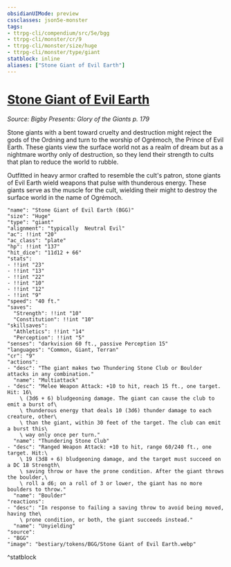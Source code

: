 ```yaml
---
obsidianUIMode: preview
cssclasses: json5e-monster
tags:
- ttrpg-cli/compendium/src/5e/bgg
- ttrpg-cli/monster/cr/9
- ttrpg-cli/monster/size/huge
- ttrpg-cli/monster/type/giant
statblock: inline
aliases: ["Stone Giant of Evil Earth"]
---
```

# [Stone Giant of Evil Earth](3-Compendium\CLI\bestiary\giant/stone-giant-of-evil-earth-bgg.md)
*Source: Bigby Presents: Glory of the Giants p. 179*  

Stone giants with a bent toward cruelty and destruction might reject the gods of the Ordning and turn to the worship of Ogrémoch, the Prince of Evil Earth. These giants view the surface world not as a realm of dream but as a nightmare worthy only of destruction, so they lend their strength to cults that plan to reduce the world to rubble.

Outfitted in heavy armor crafted to resemble the cult's patron, stone giants of Evil Earth wield weapons that pulse with thunderous energy. These giants serve as the muscle for the cult, wielding their might to destroy the surface world in the name of Ogrémoch.

```statblock
"name": "Stone Giant of Evil Earth (BGG)"
"size": "Huge"
"type": "giant"
"alignment": "typically  Neutral Evil"
"ac": !!int "20"
"ac_class": "plate"
"hp": !!int "137"
"hit_dice": "11d12 + 66"
"stats":
- !!int "23"
- !!int "13"
- !!int "22"
- !!int "10"
- !!int "12"
- !!int "9"
"speed": "40 ft."
"saves":
  "Strength": !!int "10"
  "Constitution": !!int "10"
"skillsaves":
  "Athletics": !!int "14"
  "Perception": !!int "5"
"senses": "darkvision 60 ft., passive Perception 15"
"languages": "Common, Giant, Terran"
"cr": "9"
"actions":
- "desc": "The giant makes two Thundering Stone Club or Boulder attacks in any combination."
  "name": "Multiattack"
- "desc": "Melee Weapon Attack: +10 to hit, reach 15 ft., one target. Hit: 16\
    \ (3d6 + 6) bludgeoning damage. The giant can cause the club to emit a burst of\
    \ thunderous energy that deals 10 (3d6) thunder damage to each creature, other\
    \ than the giant, within 30 feet of the target. The club can emit a burst this\
    \ way only once per turn."
  "name": "Thundering Stone Club"
- "desc": "Ranged Weapon Attack: +10 to hit, range 60/240 ft., one target. Hit:\
    \ 19 (3d8 + 6) bludgeoning damage, and the target must succeed on a DC 18 Strength\
    \ saving throw or have the prone condition. After the giant throws the boulder,\
    \ roll a d6; on a roll of 3 or lower, the giant has no more boulders to throw."
  "name": "Boulder"
"reactions":
- "desc": "In response to failing a saving throw to avoid being moved, having the\
    \ prone condition, or both, the giant succeeds instead."
  "name": "Unyielding"
"source":
- "BGG"
"image": "bestiary/tokens/BGG/Stone Giant of Evil Earth.webp"
```
^statblock